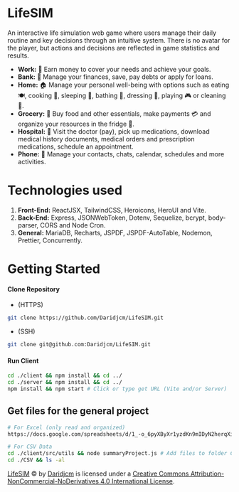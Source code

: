 # LifeSIM

An interactive life simulation web game where users manage their daily routine and key decisions through an intuitive system. There is no avatar for the player, but actions and decisions are reflected in game statistics and results.

- **Work:** 💼 Earn money to cover your needs and achieve your goals.
- **Bank:** 🏦 Manage your finances, save, pay debts or apply for loans.
- **Home:** 🏠 Manage your personal well-being with options such as eating 🍽️, cooking 🍳, sleeping 🛌, bathing 🚿, dressing 👗, playing 🎮 or cleaning 🧹.
- **Grocery:** 🛒 Buy food and other essentials, make payments 💳 and organize your resources in the fridge 🧊.
- **Hospital:** 🏥 Visit the doctor (pay), pick up medications, download medical history documents, medical orders and prescription medications, schedule an appointment.
- **Phone:** 📱 Manage your contacts, chats, calendar, schedules and more activities.

# Technologies used
1. **Front-End:** ReactJSX, TailwindCSS, Heroicons, HeroUI and Vite.
2. **Back-End:** Express, JSONWebToken, Dotenv, Sequelize, bcrypt, body-parser, CORS and Node Cron.
3. **General:** MariaDB, Recharts, JSPDF, JSPDF-AutoTable, Nodemon, Prettier, Concurrently.

# Getting Started

#### Clone Repository

- (HTTPS)

```bash
git clone https://github.com/Daridjcm/LifeSIM.git
```

- (SSH)

```bash
git clone git@github.com:Daridjcm/LifeSIM.git
```

#### Run Client

```bash
cd ./client && npm install && cd ../
cd ./server && npm install && cd ../
npm install && npm start # Click or type get URL (Vite and/or Server)
```

## Get files for the general project
```bash
# For Excel (only read and organized)
https://docs.google.com/spreadsheets/d/1_-o_6pyXByXr1yzdKn9mIDyN2herqXiW18dPMZJd2YY/edit?usp=sharing

# For CSV Data
cd ./client/src/utils && node summaryProject.js # Add files to folder CSV.
cd ./CSV && ls -al
```

[LifeSIM](https://github.com/Daridjcm/LifeSIM) © by [Daridjcm](https://github.com/Daridjcm/) is licensed under a [Creative Commons Attribution-NonCommercial-NoDerivatives 4.0 International License](https://creativecommons.org/licenses/by-nc-nd/4.0/?ref=chooser-v1).
